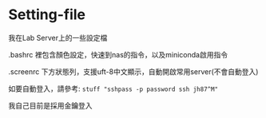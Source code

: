 # Setting-file
我在Lab Server上的一些設定檔

.bashrc    裡包含顏色設定，快速到nas的指令，以及miniconda啟用指令

.screenrc  下方狀態列，支援uft-8中文顯示，自動開啟常用server(不會自動登入)

如要自動登入，請參考: `stuff "sshpass -p password ssh jh87^M"`

我自己目前是採用金鑰登入

